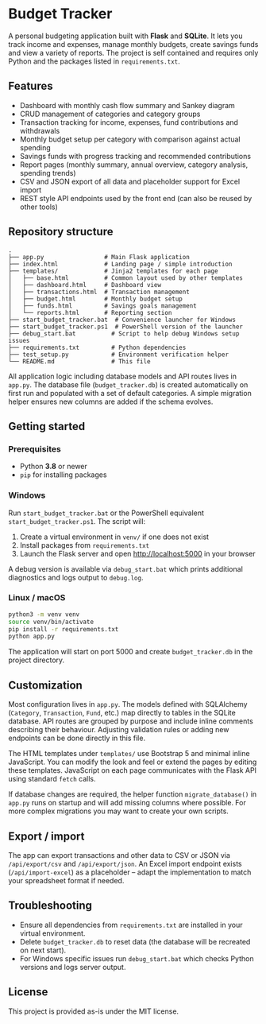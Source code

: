 # Budget Tracker

A personal budgeting application built with **Flask** and **SQLite**. It lets you track income and expenses, manage monthly budgets, create savings funds and view a variety of reports. The project is self contained and requires only Python and the packages listed in `requirements.txt`.

## Features

- Dashboard with monthly cash flow summary and Sankey diagram
- CRUD management of categories and category groups
- Transaction tracking for income, expenses, fund contributions and withdrawals
- Monthly budget setup per category with comparison against actual spending
- Savings funds with progress tracking and recommended contributions
- Report pages (monthly summary, annual overview, category analysis, spending trends)
- CSV and JSON export of all data and placeholder support for Excel import
- REST style API endpoints used by the front end (can also be reused by other tools)

## Repository structure

```
.
├── app.py                 # Main Flask application
├── index.html             # Landing page / simple introduction
├── templates/             # Jinja2 templates for each page
│   ├── base.html          # Common layout used by other templates
│   ├── dashboard.html     # Dashboard view
│   ├── transactions.html  # Transaction management
│   ├── budget.html        # Monthly budget setup
│   ├── funds.html         # Savings goals management
│   └── reports.html       # Reporting section
├── start_budget_tracker.bat  # Convenience launcher for Windows
├── start_budget_tracker.ps1  # PowerShell version of the launcher
├── debug_start.bat          # Script to help debug Windows setup issues
├── requirements.txt         # Python dependencies
├── test_setup.py            # Environment verification helper
└── README.md                # This file
```

All application logic including database models and API routes lives in `app.py`. The database file (`budget_tracker.db`) is created automatically on first run and populated with a set of default categories. A simple migration helper ensures new columns are added if the schema evolves.

## Getting started

### Prerequisites

- Python **3.8** or newer
- `pip` for installing packages

### Windows

Run `start_budget_tracker.bat` or the PowerShell equivalent `start_budget_tracker.ps1`. The script will:

1. Create a virtual environment in `venv/` if one does not exist
2. Install packages from `requirements.txt`
3. Launch the Flask server and open [http://localhost:5000](http://localhost:5000) in your browser

A debug version is available via `debug_start.bat` which prints additional diagnostics and logs output to `debug.log`.

### Linux / macOS

```bash
python3 -m venv venv
source venv/bin/activate
pip install -r requirements.txt
python app.py
```

The application will start on port 5000 and create `budget_tracker.db` in the project directory.

## Customization

Most configuration lives in `app.py`. The models defined with SQLAlchemy (`Category`, `Transaction`, `Fund`, etc.) map directly to tables in the SQLite database. API routes are grouped by purpose and include inline comments describing their behaviour. Adjusting validation rules or adding new endpoints can be done directly in this file.

The HTML templates under `templates/` use Bootstrap 5 and minimal inline JavaScript. You can modify the look and feel or extend the pages by editing these templates. JavaScript on each page communicates with the Flask API using standard `fetch` calls.

If database changes are required, the helper function `migrate_database()` in `app.py` runs on startup and will add missing columns where possible. For more complex migrations you may want to create your own scripts.

## Export / import

The app can export transactions and other data to CSV or JSON via `/api/export/csv` and `/api/export/json`. An Excel import endpoint exists (`/api/import-excel`) as a placeholder – adapt the implementation to match your spreadsheet format if needed.

## Troubleshooting

- Ensure all dependencies from `requirements.txt` are installed in your virtual environment.
- Delete `budget_tracker.db` to reset data (the database will be recreated on next start).
- For Windows specific issues run `debug_start.bat` which checks Python versions and logs server output.

## License

This project is provided as-is under the MIT license.
